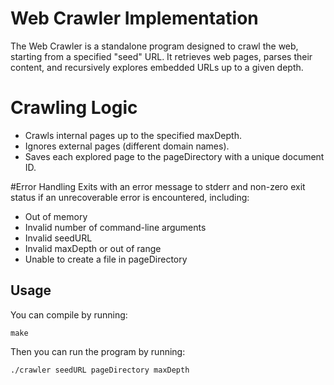 # Web Crawler Implementation
The Web Crawler is a standalone program designed to crawl the web, starting from a specified "seed" URL. It retrieves web pages, parses their content, and recursively explores embedded URLs up to a given depth.

# Crawling Logic
- Crawls internal pages up to the specified maxDepth.
- Ignores external pages (different domain names).
- Saves each explored page to the pageDirectory with a unique document ID.

#Error Handling
Exits with an error message to stderr and non-zero exit status if an unrecoverable error is encountered, including:

 - Out of memory
 - Invalid number of command-line arguments
 - Invalid seedURL
 - Invalid maxDepth or out of range
 - Unable to create a file in pageDirectory

## Usage
You can compile by running:
```
make
```

Then you can run the program by running:
```
./crawler seedURL pageDirectory maxDepth
```

